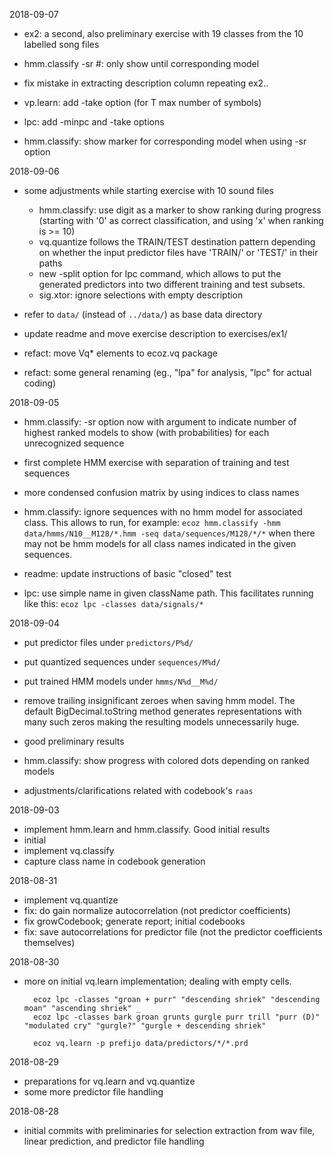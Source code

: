 2018-09-07

- ex2: a second, also preliminary exercise with 19 classes from the
  10 labelled song files

- hmm.classify -sr #: only show until corresponding model
- fix mistake in extracting description column
  repeating ex2..

- vp.learn: add -take option (for T max number of symbols)
- lpc: add -minpc and -take options
- hmm.classify: show marker for corresponding model when using -sr option

2018-09-06

- some adjustments while starting exercise with 10 sound files
    - hmm.classify: use digit as a marker to show ranking during progress
      (starting with '0' as correct classification, and using 'x' when
      ranking is >= 10)
    - vq.quantize follows the TRAIN/TEST destination pattern depending on
      whether the input predictor files have 'TRAIN/' or 'TEST/' in their paths
    - new -split option for lpc command, which allows to put the
      generated predictors into two different training and test subsets.
    - sig.xtor: ignore selections with empty description

- refer to `data/` (instead of `../data/`) as base data directory

- update readme and move exercise description to exercises/ex1/
- refact: move Vq* elements to ecoz.vq package
- refact: some general renaming
  (eg., "lpa" for analysis, "lpc" for actual coding)

2018-09-05

- hmm.classify: -sr option now with argument to indicate number of highest
  ranked models to show (with probabilities) for each unrecognized sequence

- first complete HMM exercise with separation of training and test sequences

- more condensed confusion matrix by using indices to class names

- hmm.classify: ignore sequences with no hmm model for associated class.
  This allows to run, for example:
  `ecoz hmm.classify -hmm  data/hmms/N10__M128/*.hmm -seq data/sequences/M128/*/*`
  when there may not be hmm models for all class names indicated in the
  given sequences.

- readme: update instructions of basic "closed" test
- lpc: use simple name in given className path.
  This facilitates running like this:
  `ecoz lpc -classes data/signals/*`

2018-09-04

- put predictor files under `predictors/P%d/`
- put quantized sequences under `sequences/M%d/`
- put trained HMM models under `hmms/N%d__M%d/`
- remove trailing insignificant zeroes when saving hmm model.
  The default BigDecimal.toString method generates representations with
  many such zeros making the resulting models unnecessarily huge.

- good preliminary results
- hmm.classify: show progress with colored dots depending on ranked models
- adjustments/clarifications related with codebook's `raas`

2018-09-03

- implement hmm.learn and hmm.classify.
  Good initial results
- initial
- implement vq.classify
- capture class name in codebook generation

2018-08-31

- implement vq.quantize
- fix: do gain normalize autocorrelation (not predictor coefficients)
- fix growCodebook;  generate report;  initial codebooks
- fix: save autocorrelations for predictor file
  (not the predictor coefficients themselves)

2018-08-30

- more on initial vq.learn implementation;
  dealing with empty cells.

        ecoz lpc -classes "groan + purr" "descending shriek" "descending moan" "ascending shriek" _
        ecoz lpc -classes bark groan grunts gurgle purr trill "purr (D)" "modulated cry" "gurgle?" "gurgle + descending shriek"

        ecoz vq.learn -p prefijo data/predictors/*/*.prd


2018-08-29

- preparations for vq.learn and vq.quantize
- some more predictor file handling

2018-08-28

- initial commits with preliminaries for selection extraction from wav file,
  linear prediction, and predictor file handling
